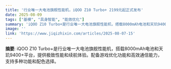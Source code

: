 ```yaml
---
title: '行业唯一大电池旗舰性能机，iQOO Z10 Turbo+ 2199元起正式发布'
date: 2025-08-09
tags: ["基模", "具身智能", "能效优化"]
summary: 'iQOO Z10 Turbo+是行业唯一大电池旗舰性能机，搭载8000mAh电池和天玑9400+平台，提供极致性能和续航体验。配备游戏优化功能和高效通信能力，支持多种功能和配色选择。'
image: ''
link: 'https://www.jiqizhixin.com/articles/2025-08-07-15'
---
```

**摘要**: iQOO Z10 Turbo+是行业唯一大电池旗舰性能机，搭载8000mAh电池和天玑9400+平台，提供极致性能和续航体验。配备游戏优化功能和高效通信能力，支持多种功能和配色选择。
